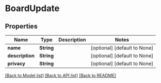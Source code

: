 # BoardUpdate

## Properties
Name | Type | Description | Notes
------------ | ------------- | ------------- | -------------
**name** | **String** |  | [optional] [default to None]
**description** | **String** |  | [optional] [default to None]
**privacy** | **String** |  | [optional] [default to None]

[[Back to Model list]](../README.md#documentation-for-models) [[Back to API list]](../README.md#documentation-for-api-endpoints) [[Back to README]](../README.md)


